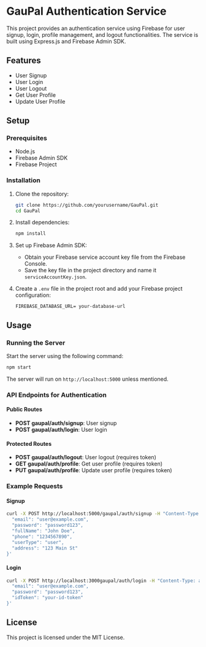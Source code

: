 # GauPal Authentication Service

This project provides an authentication service using Firebase for user signup, login, profile management, and logout functionalities. The service is built using Express.js and Firebase Admin SDK.

## Features

- User Signup
- User Login
- User Logout
- Get User Profile
- Update User Profile

## Setup

### Prerequisites

- Node.js
- Firebase Admin SDK
- Firebase Project

### Installation

1. Clone the repository:
    ```sh
    git clone https://github.com/yourusername/GauPal.git
    cd GauPal
    ```

2. Install dependencies:
    ```sh
    npm install
    ```

3. Set up Firebase Admin SDK:
    - Obtain your Firebase service account key file from the Firebase Console.
    - Save the key file in the project directory and name it `serviceAccountKey.json`.

4. Create a `.env` file in the project root and add your Firebase project configuration:
    ```env
    FIREBASE_DATABASE_URL= your-database-url
    ```

## Usage

### Running the Server

Start the server using the following command:
```sh
npm start
```

The server will run on `http://localhost:5000` unless mentioned.

### API Endpoints for Authentication 

#### Public Routes

- **POST gaupal/auth/signup**: User signup
- **POST gaupal/auth/login**: User login

#### Protected Routes

- **POST gaupal/auth/logout**: User logout (requires token)
- **GET gaupal/auth/profile**: Get user profile (requires token)
- **PUT gaupal/auth/profile**: Update user profile (requires token)

### Example Requests

#### Signup
```sh
curl -X POST http://localhost:5000/gaupal/auth/signup -H "Content-Type: application/json" -d '{
  "email": "user@example.com",
  "password": "password123",
  "fullName": "John Doe",
  "phone": "1234567890",
  "userType": "user",
  "address": "123 Main St"
}'
```

#### Login
```sh
curl -X POST http://localhost:3000gaupal/auth/login -H "Content-Type: application/json" -d '{
  "email": "user@example.com",
  "password": "password123",
  "idToken": "your-id-token"
}'
```

## License

This project is licensed under the MIT License.